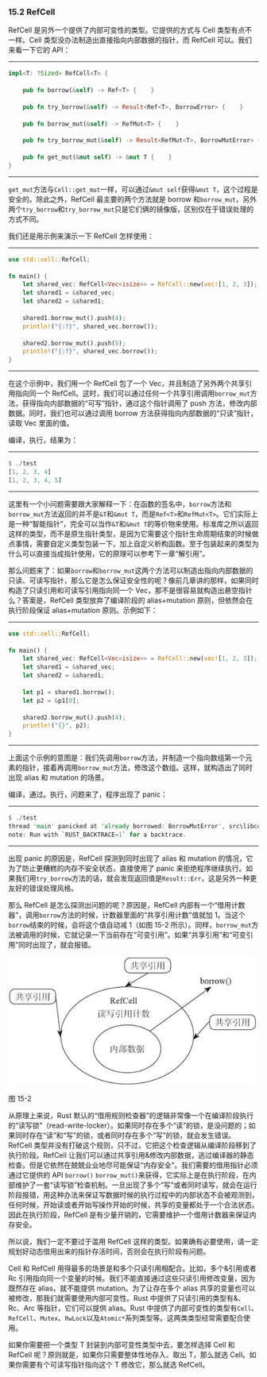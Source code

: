 ### 15.2 RefCell

RefCell 是另外一个提供了内部可变性的类型。它提供的方式与 Cell 类型有点不一样。Cell 类型没办法制造出直接指向内部数据的指针，而 RefCell 可以。我们来看一下它的 API：

---

```rust
impl<T: ?Sized> RefCell<T> {

    pub fn borrow(&self) -> Ref<T> {    }

    pub fn try_borrow(&self) -> Result<Ref<T>, BorrowError> {    }

    pub fn borrow_mut(&self) -> RefMut<T> {    }

    pub fn try_borrow_mut(&self) -> Result<RefMut<T>, BorrowMutError> {    }

    pub fn get_mut(&mut self) -> &mut T {    }
}
```

---

`get_mut`方法与`Cell::get_mut`一样，可以通过`&mut self`获得`&mut T`，这个过程是安全的。除此之外，RefCell 最主要的两个方法就是 borrow 和`borrow_mut`，另外两个`try_borrow`和`try_borrow_mut`只是它们俩的镜像版，区别仅在于错误处理的方式不同。

我们还是用示例来演示一下 RefCell 怎样使用：

---

```rust
use std::cell::RefCell;

fn main() {
    let shared_vec: RefCell<Vec<isize>> = RefCell::new(vec![1, 2, 3]);
    let shared1 = &shared_vec;
    let shared2 = &shared1;

    shared1.borrow_mut().push(4);
    println!("{:?}", shared_vec.borrow());

    shared2.borrow_mut().push(5);
    println!("{:?}", shared_vec.borrow());
}
```

---

在这个示例中，我们用一个 RefCell 包了一个 Vec，并且制造了另外两个共享引用指向同一个 RefCell。这时，我们可以通过任何一个共享引用调用`borrow_mut`方法，获得指向内部数据的“可写”指针，通过这个指针调用了 push 方法，修改内部数据。同时，我们也可以通过调用 borrow 方法获得指向内部数据的“只读”指针，读取 Vec 里面的值。

编译，执行，结果为：

---

```rust
$ ./test
[1, 2, 3, 4]
[1, 2, 3, 4, 5]
```

---

这里有一个小问题需要跟大家解释一下：在函数的签名中，`borrow`方法和`borrow_mut`方法返回的并不是`&T`和`&mut T`，而是`Ref<T>`和`RefMut<T>`。它们实际上是一种“智能指针”，完全可以当作`&T`和`&mut T`的等价物来使用。标准库之所以返回这样的类型，而不是原生指针类型，是因为它需要这个指针生命周期结束的时候做点事情，需要自定义类型包装一下，加上自定义析构函数。至于包装起来的类型为什么可以直接当成指针使用，它的原理可以参考下一章“解引用”。

那么问题来了：如果`borrow`和`borrow_mut`这两个方法可以制造出指向内部数据的只读、可读写指针，那么它是怎么保证安全性的呢？像前几章讲的那样，如果同时构造了只读引用和可读写引用指向同一个 Vec，那不是很容易就构造出悬空指针么？答案是，RefCell 类型放弃了编译阶段的 alias+mutation 原则，但依然会在执行阶段保证 alias+mutation 原则。示例如下：

---

```rust
use std::cell::RefCell;

fn main() {
    let shared_vec: RefCell<Vec<isize>> = RefCell::new(vec![1, 2, 3]);
    let shared1 = &shared_vec;
    let shared2 = &shared1;

    let p1 = shared1.borrow();
    let p2 = &p1[0];

    shared2.borrow_mut().push(4);
    println!("{}", p2);
}
```

---

上面这个示例的意图是：我们先调用`borrow`方法，并制造一个指向数组第一个元素的指针，接着再调用`borrow_mut`方法，修改这个数组。这样，就构造出了同时出现 alias 和 mutation 的场景。

编译，通过。执行，问题来了，程序出现了 panic：

---

```rust
$ ./test
thread 'main' panicked at 'already borrowed: BorrowMutError', src\libcore\result.rs:860:4
note: Run with `RUST_BACKTRACE=1` for a backtrace.
```

---

出现 panic 的原因是，RefCell 探测到同时出现了 alias 和 mutation 的情况，它为了防止更糟糕的内存不安全状态，直接使用了 panic 来拒绝程序继续执行。如果我们用`try_borrow`方法的话，就会发现返回值是`Result::Err`，这是另外一种更友好的错误处理风格。

那么 RefCell 是怎么探测出问题的呢？原因是，RefCell 内部有一个“借用计数器”，调用`borrow`方法的时候，计数器里面的“共享引用计数”值就加 1。当这个`borrow`结束的时候，会将这个值自动减 1（如图 15-2 所示）。同样，`borrow_mut`方法被调用的时候，它就记录一下当前存在“可变引用”。如果“共享引用”和“可变引用”同时出现了，就会报错。

![](../images/Image00013.jpg)

图 15-2

从原理上来说，Rust 默认的“借用规则检查器”的逻辑非常像一个在编译阶段执行的“读写锁”（read-write-locker）。如果同时存在多个“读”的锁，是没问题的；如果同时存在“读”和“写”的锁，或者同时存在多个“写”的锁，就会发生错误。RefCell 类型并没有打破这个规则，只不过，它把这个检查逻辑从编译阶段移到了执行阶段。RefCell 让我们可以通过共享引用&修改内部数据，逃过编译器的静态检查。但是它依然在兢兢业业地尽可能保证“内存安全”。我们需要的借用指针必须通过它提供的 API `borrow()` `borrow_mut()`来获得，它实际上是在执行阶段，在内部维护了一套“读写锁”检查机制。一旦出现了多个“写”或者同时读写，就会在运行阶段报错，用这种办法来保证写数据时候的执行过程中的内部状态不会被观测到，任何时候，开始读或者开始写操作开始的时候，共享的变量都处于一个合法状态。因此在执行阶段，RefCell 是有少量开销的，它需要维护一个借用计数器来保证内存安全。

所以说，我们一定不要过于滥用 RefCell 这样的类型。如果确有必要使用，请一定规划好动态借用出来的指针存活时间，否则会在执行阶段有问题。

Cell 和 RefCell 用得最多的场景是和多个只读引用相配合。比如，多个&引用或者 Rc 引用指向同一个变量的时候。我们不能直接通过这些只读引用修改变量，因为既然存在 alias，就不能提供 mutation。为了让存在多个 alias 共享的变量也可以被修改，那我们就需要使用内部可变性。Rust 中提供了只读引用的类型有&、Rc、Arc 等指针，它们可以提供 alias。Rust 中提供了内部可变性的类型有`Cell`、`RefCell`、`Mutex`、`RwLock`以及`Atomic*`系列类型等。这两类类型经常需要配合使用。

如果你需要把一个类型 T 封装到内部可变性类型中去，要怎样选择 Cell 和 RefCell 呢？原则就是，如果你只需要整体性地存入、取出 T，那么就选 Cell。如果你需要有个可读写指针指向这个 T 修改它，那么就选 RefCell。
